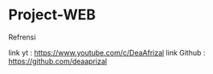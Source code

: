 # Project-WEB

Refrensi 

link yt : https://www.youtube.com/c/DeaAfrizal
link Github : https://github.com/deaaprizal

